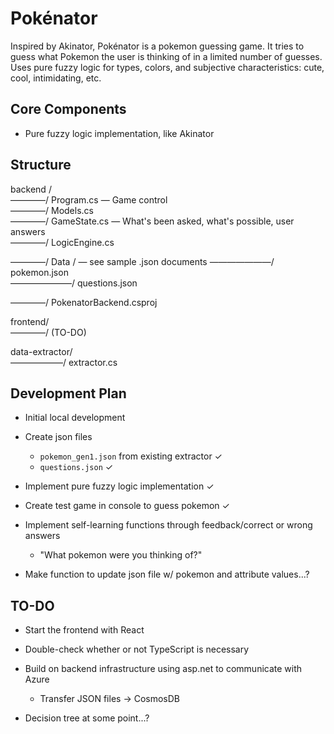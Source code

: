 # Pokénator
Inspired by Akinator, Pokénator is a pokemon guessing game. It tries to guess what Pokemon the user is thinking of in a limited number of guesses. Uses pure fuzzy logic for types, colors, and subjective characteristics: cute, cool, intimidating, etc.

## Core Components
- Pure fuzzy logic implementation, like Akinator


## Structure
backend /  
————/ Program.cs  — Game control    
————/ Models.cs  
————/ GameState.cs  — What's been asked, what's possible, user answers  
————/ LogicEngine.cs
  
————/ Data /  — see sample .json documents
———————/ pokemon.json  
———————/ questions.json  

————/ PokenatorBackend.csproj  

frontend/  
————/ (TO-DO) 
  
data-extractor/  
——————/ extractor.cs                  

## Development Plan
- Initial local development
- Create json files
    - `pokemon_gen1.json` from existing extractor ✓
    - `questions.json` ✓
- Implement pure fuzzy logic implementation ✓
- Create test game in console to guess pokemon ✓

- Implement self-learning functions through feedback/correct or wrong answers
    - "What pokemon were you thinking of?"
- Make function to update json file w/ pokemon and attribute values...?


## TO-DO
- Start the frontend with React
- Double-check whether or not TypeScript is necessary 

- Build on backend infrastructure using asp.net to communicate with Azure
    - Transfer JSON files -> CosmosDB
- Decision tree at some point...?
